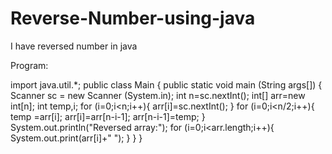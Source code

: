 # Reverse-Number-using-java
I have reversed number in java

Program:

import java.util.*;
public class Main
{
  public static void main (String args[])
  {
	Scanner sc = new Scanner (System.in);
	int n=sc.nextInt();
	int[] arr=new int[n];
	int temp,i;
	for (i=0;i<n;i++){
	arr[i]=sc.nextInt();
  }
  for (i=0;i<n/2;i++){
      temp =arr[i];
      arr[i]=arr[n-i-1];
      arr[n-i-1]=temp;
  }
  System.out.println("Reversed array:");
  for (i=0;i<arr.length;i++){
      System.out.print(arr[i]+" ");
  }
  }
}

